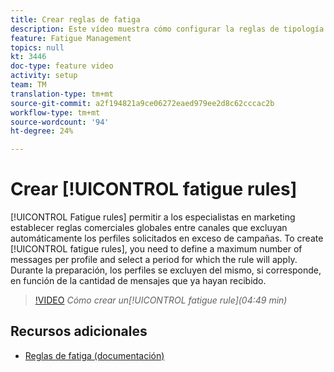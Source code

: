 ```yaml
---
title: Crear reglas de fatiga
description: Este vídeo muestra cómo configurar la reglas de tipología.
feature: Fatigue Management
topics: null
kt: 3446
doc-type: feature video
activity: setup
team: TM
translation-type: tm+mt
source-git-commit: a2f194821a9ce06272eaed979ee2d8c62cccac2b
workflow-type: tm+mt
source-wordcount: '94'
ht-degree: 24%

---
```



# Crear [!UICONTROL fatigue rules]

[!UICONTROL Fatigue rules] permitir a los especialistas en marketing establecer reglas comerciales globales entre canales que excluyan automáticamente los perfiles solicitados en exceso de campañas.
To create [!UICONTROL fatigue rules], you need to define a maximum number of messages per profile and select a period for which the rule will apply. Durante la preparación, los perfiles se excluyen del mismo, si corresponde, en función de la cantidad de mensajes que ya hayan recibido.

>[!VIDEO](https://video.tv.adobe.com/v/28450?quality=12)
*Cómo crear un[!UICONTROL fatigue rule](04:49 min)*

## Recursos adicionales

* [Reglas de fatiga (documentación)](https://docs.adobe.com/content/help/en/campaign-standard/using/administrating/working-with-typology-rules/fatigue-rules.html)
